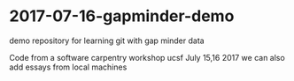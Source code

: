 # 2017-07-16-gapminder-demo
demo repository for learning git with gap minder data

Code from a software carpentry workshop ucsf July 15,16 2017
we can also add essays from local machines
